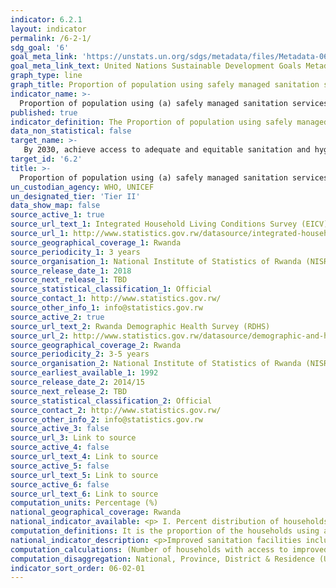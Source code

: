```yaml
---
indicator: 6.2.1
layout: indicator
permalink: /6-2-1/
sdg_goal: '6'
goal_meta_link: 'https://unstats.un.org/sdgs/metadata/files/Metadata-06-02-01.pdf'
goal_meta_link_text: United Nations Sustainable Development Goals Metadata (pdf 894kB)
graph_type: line
graph_title: Proportion of population using safely managed sanitation services
indicator_name: >-
  Proportion of population using (a) safely managed sanitation services and (b) a hand-washing facility with soap and water
published: true
indicator_definition: The Proportion of population using safely managed sanitation services, including a hand-washing facility with soap and water is currently being measured by the proportion of the population using a basic sanitation facility which is not shared with other households and where excreta is safely disposed in situ or treated off-site. ‘Improved’ sanitation facilities include; flush or pour flush toilets to sewer systems, septic tanks or pit latrines, ventilated improved pit latrines, pit latrines with a slab, and composting toilets. Population with a basic handwashing facility; a device to contain, transport or regulate the flow of water to facilitate handwashing with soap and water in the household.
data_non_statistical: false
target_name: >-
   By 2030, achieve access to adequate and equitable sanitation and hygiene for all and end open defecation, paying special attention to the needs of women and girls and those in vulnerable situations
target_id: '6.2'
title: >-
  Proportion of population using (a) safely managed sanitation services and (b) a hand-washing facility with soap and water
un_custodian_agency: WHO, UNICEF
un_designated_tier: 'Tier II'
data_show_map: false
source_active_1: true
source_url_text_1: Integrated Household Living Conditions Survey (EICV)
source_url_1: http://www.statistics.gov.rw/datasource/integrated-household-living-conditions-survey-eicv
source_geographical_coverage_1: Rwanda
source_periodicity_1: 3 years
source_organisation_1: National Institute of Statistics of Rwanda (NISR)
source_release_date_1: 2018
source_next_release_1: TBD
source_statistical_classification_1: Official
source_contact_1: http://www.statistics.gov.rw/
source_other_info_1: info@statistics.gov.rw
source_active_2: true
source_url_text_2: Rwanda Demographic Health Survey (RDHS)
source_url_2: http://www.statistics.gov.rw/datasource/demographic-and-health-survey-dhs
source_geographical_coverage_2: Rwanda
source_periodicity_2: 3-5 years
source_organisation_2: National Institute of Statistics of Rwanda (NISR)
source_earliest_available_1: 1992
source_release_date_2: 2014/15
source_next_release_2: TBD
source_statistical_classification_2: Official
source_contact_2: http://www.statistics.gov.rw/
source_other_info_2: info@statistics.gov.rw
source_active_3: false
source_url_3: Link to source
source_active_4: false
source_url_text_4: Link to source
source_active_5: false
source_url_text_5: Link to source
source_active_6: false
source_url_text_6: Link to source
computation_units: Percentage (%)
national_geographical_coverage: Rwanda
national_indicator_available: <p> I. Percent distribution of households and de jure population by type of toilet/latrine facilities, according to residence; Improved, not shared facility, Shared facility, Non-improved facility.</p> II. Hand washing; Among households where place for hand washing was observed, percentage with; Soap and water. 
computation_definitions: It is the proportion of the households using a basic sanitation facility which is not shared with other households.
national_indicator_description: <p>Improved sanitation facilities include the following; flush or pour flush toilets to sewer systems, septic tanks or pit latrines, ventilated improved pit latrines, pit latrines with a slab, and composting toilets.</p> Population with a basic handwashing facility; a device to contain, transport or regulate the flow of water to facilitate handwashing with soap and water in the household.
computation_calculations: (Number of households with access to improved   sanitation facilities / Total number of households) * 100
computation_disaggregation: National, Province, District & Residence (Urban, Rural), Types of improved sanitation facility and habitat, Sex of head of household, Consumption quintile, disability status. Handwashing; Province, Residence (Urban, Rural), Wealth Quintile
indicator_sort_order: 06-02-01
---
```

